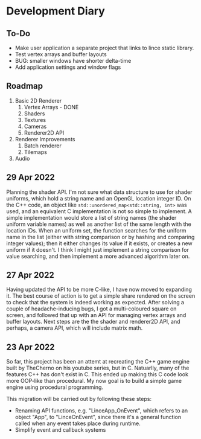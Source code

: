# Development Diary


## To-Do

* Make user application a separate project that links to lince static library.
* Test vertex arrays and buffer layouts
* BUG: smaller windows have shorter delta-time
* Add application settings and window flags


## Roadmap

1. Basic 2D Renderer
	1. Vertex Arrays - DONE
	2. Shaders
	3. Textures
	4. Cameras
	5. Renderer2D API
2. Renderer Improvements
	1. Batch renderer
	2. Tilemaps
3. Audio


## 29 Apr 2022
Planning the shader API. I'm not sure what data structure to use for shader uniforms, which hold a string name and an OpenGL location integer ID. On the C++ code, an object like `std::unordered_map<std::string, int>` was used, and an equivalent C implementation is not so simple to implement. A simple implementation would store a list of string names (the shader uniform variable names) as well as another list of the same length with the location IDs. When an uniform set, the function searches for the uniform name in the list (either with string comparison or by hashing and comparing integer values); then it either changes its value if it exists, or creates a new uniform if it doesn't. I think I might just implement a string comparison for value searching, and then implement a more advanced algorithm later on.

## 27 Apr 2022
Having updated the API to be more C-like, I have now moved to expanding it. The best course of action is to get a simple share rendered on the screen to check that the system is indeed working as expected. After solving a couple of headache-inducing bugs, I got a multi-coloured square on screen, and followed that up with an API for managing vertex arrays and buffer layouts. Next steps are the the shader and renderer2D API, and perhaps, a camera API, which will include matrix math.


## 23 Apr 2022
So far, this project has been an attemt at recreating the C++ game engine built by TheCherno on his youtube series, but in C. Natuarlly, many of the features C++ has don't exist in C. This ended up making this C code look more OOP-like than procedural. My now goal is to build a simple game engine using procedural programming.

This migration will be carried out by following these steps:

* Renaming API functions, e.g. "LinceApp\_OnEvent", which refers to an object "App", to "LinceOnEvent", since there it's a general function called when any event takes place during runtime.
* Simplify event and callback systems


